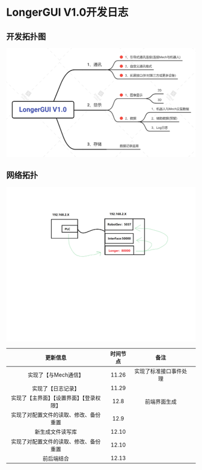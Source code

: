 # LongerGUI V1.0开发日志



## 开发拓扑图

![LongerGUI V1.0](.\resource\image\readme\LongerGUIV1.0.png)


## 网络拓扑

![NetworkTopology](.\resource\image\readme\NetworkTopology.png)

|      更新信息      | 时间节点 |          备注          |      |
| :----------------: | :------: | :--------------------: | ---- |
| 实现了【与Mech通信】 |  11.26   | 实现了标准接口事件处理 |      |
| 实现了【日志记录】    |   11.29       |                        |      |
| 实现了【主界面】【设置界面】【登录权限】 |   12.8       |   前端界面生成                     |      |
|  实现了对配置文件的读取、修改、备份重置   |   12.9      |                        |      |
|  新生成文件读写库   |   12.10       |                        |      |
|  实现了对配置文件的读取、修改、备份重置   |   12.10       |                        |      |
|  前后端结合   |   12.13       |                        |      | 




